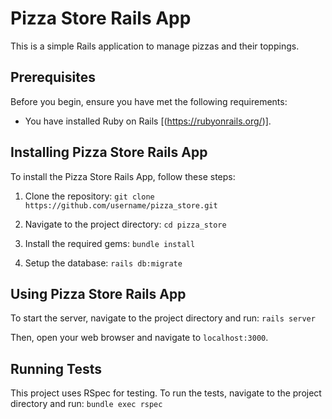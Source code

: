 # Pizza Store Rails App

This is a simple Rails application to manage pizzas and their toppings.

## Prerequisites

Before you begin, ensure you have met the following requirements:

* You have installed Ruby on Rails [(https://rubyonrails.org/)].

## Installing Pizza Store Rails App

To install the Pizza Store Rails App, follow these steps:

1. Clone the repository:
  `git clone https://github.com/username/pizza_store.git`

2. Navigate to the project directory:
  `cd pizza_store`

3. Install the required gems:
  `bundle install`

4. Setup the database:
  `rails db:migrate`

## Using Pizza Store Rails App

To start the server, navigate to the project directory and run:
  `rails server`

Then, open your web browser and navigate to `localhost:3000`.

## Running Tests

This project uses RSpec for testing. To run the tests, navigate to the project directory and run:
  `bundle exec rspec`
